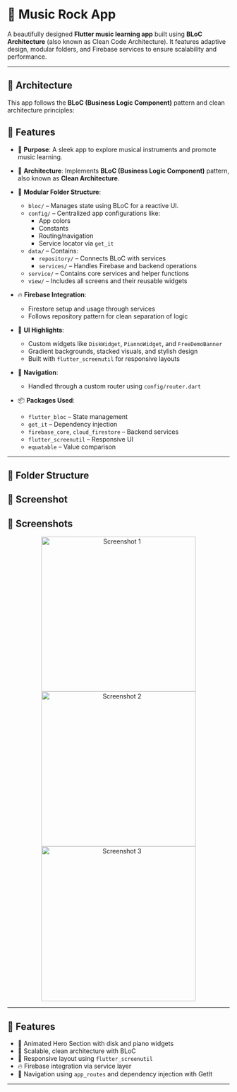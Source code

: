 # 🎸 Music Rock App

A beautifully designed **Flutter music learning app** built using **BLoC Architecture** (also known as Clean Code Architecture). It features adaptive design, modular folders, and Firebase services to ensure scalability and performance.

---

## 🧠 Architecture

This app follows the **BLoC (Business Logic Component)** pattern and clean architecture principles:


## 🚀 Features

- 🎯 **Purpose**: A sleek app to explore musical instruments and promote music learning.

- 🧱 **Architecture**: Implements **BLoC (Business Logic Component)** pattern, also known as **Clean Architecture**.

- 📁 **Modular Folder Structure**:
  - `bloc/` – Manages state using BLoC for a reactive UI.
  - `config/` – Centralized app configurations like:
    - App colors
    - Constants
    - Routing/navigation
    - Service locator via `get_it`
  - `data/` – Contains:
    - `repository/` – Connects BLoC with services
    - `services/` – Handles Firebase and backend operations
  - `service/` – Contains core services and helper functions
  - `view/` – Includes all screens and their reusable widgets

- 🔥 **Firebase Integration**:
  - Firestore setup and usage through services
  - Follows repository pattern for clean separation of logic

- 🌈 **UI Highlights**:
  - Custom widgets like `DiskWidget`, `PiannoWidget`, and `FreeDemoBanner`
  - Gradient backgrounds, stacked visuals, and stylish design
  - Built with `flutter_screenutil` for responsive layouts

- 🧭 **Navigation**:
  - Handled through a custom router using `config/router.dart`

- 📦 **Packages Used**:
  - `flutter_bloc` – State management
  - `get_it` – Dependency injection
  - `firebase_core`, `cloud_firestore` – Backend services
  - `flutter_screenutil` – Responsive UI
  - `equatable` – Value comparison



---

## 📁 Folder Structure
<h2>📸 Screenshot</h2>

## 📸 Screenshots

<p align="center">
  <img src="https://github.com/user-attachments/assets/e6f9123a-f1fb-40bd-8d90-7b81507374b4" alt="Screenshot 1" height="350" />
  <img src="https://github.com/user-attachments/assets/YOUR-SECOND-IMAGE-ID" alt="Screenshot 2" height="350" />
  <img src="https://github.com/user-attachments/assets/YOUR-THIRD-IMAGE-ID" alt="Screenshot 3" height="350" />
</p>


---

## 🚀 Features

- 🎹 Animated Hero Section with disk and piano widgets
- 🧱 Scalable, clean architecture with BLoC
- 📱 Responsive layout using `flutter_screenutil`
- 🔥 Firebase integration via service layer
- 🧭 Navigation using `app_routes` and dependency injection with GetIt

---



